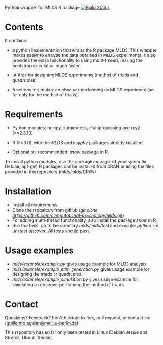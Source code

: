 Python wrapper for MLDS R package 
[![Build Status](https://travis-ci.org/computational-psychology/mlds.svg?branch=master)](https://travis-ci.org/computational-psychology/mlds)

Contents
========

It contains:

- a python implementation that wraps the R package MLDS. This wrapper makes easier to analyse the data obtained in MLDS experiments. It also provides the extra functionality to using multi-thread, making the bootstrap calculation much faster.

- utilities for designing MLDS experiments (method of triads and quadruples)
- functions to simulate an observer performing an MLDS experiment (so far only for the method of triads).


Requirements
============

- Python modules: numpy, subprocess, multiprocessing and rpy2 (>=2.3.10)

- R (>=3.0), with the *MLDS* and *psyphy* packages already installed.
- Optional but recommended: *snow* package in R.

To install python modules, use the package manager of your sytem (in Debian, apt-get)
R packages can be installed from CRAN or using the files provided in this repository (mlds/mlds/CRAN)



Installation
============

- Install all requirements.
- Clone the repository from github  (*git clone https://github.com/computational-psychology/mlds.git*) 
- For adding multi-thread functionality, also install the package *snow* in R.
- Run the tests: go to the directory *mlds/mlds/test* and execute: *python -m unittest discover*. All tests should pass.



Usage examples
==============

- *mlds/example/example.py*  gives usage example for MLDS analysis
- *mlds/example/example_stim_generation.py*   gives usage example for designing the triads or quadruples.
- *mlds/example/example_simulation.py*   gives usage example for simulating an observer performing the method of triads.



Contact
=======
Questions? Feedback? Don't hesitate to fork, pull request, or 
contact me (guillermo.aguilar@mail.tu-berlin.de)

This repository has so far only been tested in Linux (Debian Jessie and Stretch, Ubuntu Xenial) 
